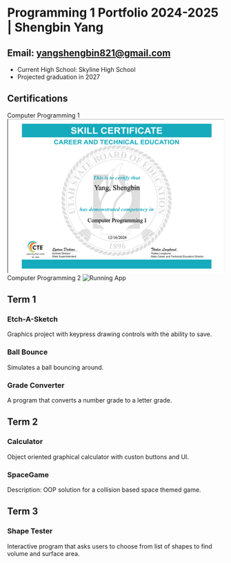 # Programming 1 Portfolio 2024-2025 | Shengbin Yang
## Email: yangshengbin821@gmail.com
* Current High School: Skyline High School
* Projected graduation in 2027
## Certifications
Computer Programming 1
![Running App](https://github.com/Yangshengbin2007/programmingportfolio/blob/main/Screenshot%202025-05-07%20at.jpg)
Computer Programming 2
![Running App]((https://github.com/Yangshengbin2007/programmingportfolio/blob/main/images/Screenshot%202025-05-%5C.jpg))
## Term 1
### Etch-A-Sketch
Graphics project with keypress drawing controls with the ability to save.
### Ball Bounce
Simulates a ball bouncing around.
### Grade Converter
A program that converts a number grade to a letter grade. 
## Term 2
### Calculator
Object oriented graphical calculator with custon buttons and UI.
### SpaceGame
Description: OOP solution for a collision based space themed game.
## Term 3
### Shape Tester
Interactive program that asks users to choose from list of shapes to find volume and surface area.

